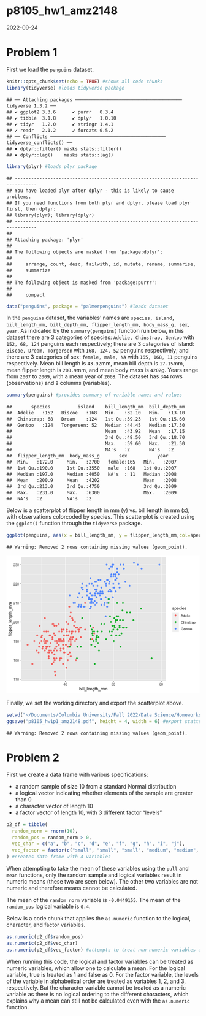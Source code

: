p8105_hw1_amz2148
================
2022-09-24

# Problem 1

First we load the `penguins` dataset.

``` r
knitr::opts_chunk$set(echo = TRUE) #shows all code chunks
library(tidyverse) #loads tidyverse package
```

    ## ── Attaching packages ─────────────────────────────────────── tidyverse 1.3.2 ──
    ## ✔ ggplot2 3.3.6      ✔ purrr   0.3.4 
    ## ✔ tibble  3.1.8      ✔ dplyr   1.0.10
    ## ✔ tidyr   1.2.0      ✔ stringr 1.4.1 
    ## ✔ readr   2.1.2      ✔ forcats 0.5.2 
    ## ── Conflicts ────────────────────────────────────────── tidyverse_conflicts() ──
    ## ✖ dplyr::filter() masks stats::filter()
    ## ✖ dplyr::lag()    masks stats::lag()

``` r
library(plyr) #loads plyr package
```

    ## ------------------------------------------------------------------------------
    ## You have loaded plyr after dplyr - this is likely to cause problems.
    ## If you need functions from both plyr and dplyr, please load plyr first, then dplyr:
    ## library(plyr); library(dplyr)
    ## ------------------------------------------------------------------------------
    ## 
    ## Attaching package: 'plyr'
    ## 
    ## The following objects are masked from 'package:dplyr':
    ## 
    ##     arrange, count, desc, failwith, id, mutate, rename, summarise,
    ##     summarize
    ## 
    ## The following object is masked from 'package:purrr':
    ## 
    ##     compact

``` r
data("penguins", package = "palmerpenguins") #loads dataset
```

In the `penguins` dataset, the variables’ names are
`species, island, bill_length_mm, bill_depth_mm, flipper_length_mm, body_mass_g, sex, year`.
As indicated by the `summary(penguins)` function run below, in this
dataset there are 3 categories of species: `Adelie, Chinstrap, Gentoo`
with `152, 68, 124` penguins each respectively; there are 3 categories
of island: `Biscoe, Dream, Torgersen` with `168, 124, 52` penguins
respectively; and there are 3 categories of sex: `female, male, NA` with
`165, 168, 11` penguins respectively. Mean bill length is `43.92`mm,
mean bill depth is `17.15`mm, mean flipper length is `200.9`mm, and mean
body mass is `4202`g. Years range from `2007` to `2009`, with a mean
year of `2008`. The dataset has `344` rows (observations) and `8`
columns (variables).

``` r
summary(penguins) #provides summary of variable names and values
```

    ##       species          island    bill_length_mm  bill_depth_mm  
    ##  Adelie   :152   Biscoe   :168   Min.   :32.10   Min.   :13.10  
    ##  Chinstrap: 68   Dream    :124   1st Qu.:39.23   1st Qu.:15.60  
    ##  Gentoo   :124   Torgersen: 52   Median :44.45   Median :17.30  
    ##                                  Mean   :43.92   Mean   :17.15  
    ##                                  3rd Qu.:48.50   3rd Qu.:18.70  
    ##                                  Max.   :59.60   Max.   :21.50  
    ##                                  NA's   :2       NA's   :2      
    ##  flipper_length_mm  body_mass_g       sex           year     
    ##  Min.   :172.0     Min.   :2700   female:165   Min.   :2007  
    ##  1st Qu.:190.0     1st Qu.:3550   male  :168   1st Qu.:2007  
    ##  Median :197.0     Median :4050   NA's  : 11   Median :2008  
    ##  Mean   :200.9     Mean   :4202                Mean   :2008  
    ##  3rd Qu.:213.0     3rd Qu.:4750                3rd Qu.:2009  
    ##  Max.   :231.0     Max.   :6300                Max.   :2009  
    ##  NA's   :2         NA's   :2

Below is a scatterplot of flipper length in mm (y) vs. bill length in mm
(x), with observations colorcoded by species. This scatterplot is
created using the `ggplot()` function through the `tidyverse` package.

``` r
ggplot(penguins, aes(x = bill_length_mm, y = flipper_length_mm,col=species)) + geom_point() #creates colorcoded scatterplot
```

    ## Warning: Removed 2 rows containing missing values (geom_point).

![](p8105_hw1_amz2148_files/figure-gfm/scatterplot-1.png)<!-- -->

Finally, we set the working directory and export the scatterplot above.

``` r
setwd("~/Documents/Columbia University/Fall 2022/Data Science/Homeworks/Homework1/p8105_hw1_amz2148") #set working directory
ggsave("p8105_hw1p1_amz2148.pdf", height = 4, width = 6) #export scatterplot
```

    ## Warning: Removed 2 rows containing missing values (geom_point).

# Problem 2

First we create a data frame with various specifications:

-   a random sample of size 10 from a standard Normal distribution
-   a logical vector indicating whether elements of the sample are
    greater than 0
-   a character vector of length 10
-   a factor vector of length 10, with 3 different factor “levels”

``` r
p2_df = tibble( 
  random_norm = rnorm(10),
  random_pos = random_norm > 0,
  vec_char = c("a", "b", "c", "d", "e", "f", "g", "h", "i", "j"),
  vec_factor = factor(c("small", "small", "small", "medium", "medium", "medium", "large", "large", "large", "small"))
) #creates data frame with 4 variables
```

When attempting to take the mean of these variables using the `pull` and
`mean` functions, only the random sample and logical variables result in
numeric means (these two are seen below). The other two variables are
not numeric and therefore means cannot be calculated.

The mean of the `random_norm` variable is `-0.0449155`. The mean of the
`random_pos` logical variable is `0.4`.

Below is a code chunk that applies the `as.numeric` function to the
logical, character, and factor variables.

``` r
as.numeric(p2_df$random_pos)
as.numeric(p2_df$vec_char)
as.numeric(p2_df$vec_factor) #attempts to treat non-numeric variables as numeric
```

When running this code, the logical and factor variables can be treated
as numeric variables, which allow one to calculate a mean. For the
logical variable, true is treated as 1 and false as 0. For the factor
variable, the levels of the variable in alphabetical order are treated
as variables 1, 2, and 3, respectively. But the character variable
cannot be treated as a numeric variable as there is no logical ordering
to the different characters, which explains why a mean can still not be
calculated even with the `as.numeric` function.
